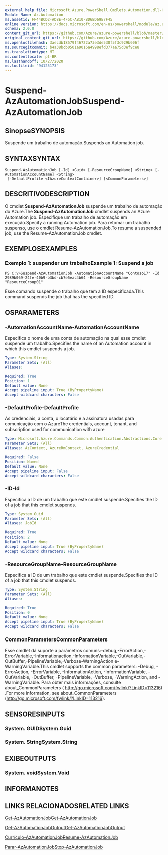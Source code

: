 ```yaml
---
external help file: Microsoft.Azure.PowerShell.Cmdlets.Automation.dll-Help.xml
Module Name: Az.Automation
ms.assetid: FF44BCD2-AD8E-4F5C-AB10-BD6BD69E7F45
online version: https://docs.microsoft.com/en-us/powershell/module/az.automation/suspend-azautomationjob
schema: 2.0.0
content_git_url: https://github.com/Azure/azure-powershell/blob/master/src/Automation/Automation/help/Suspend-AzAutomationJob.md
original_content_git_url: https://github.com/Azure/azure-powershell/blob/master/src/Automation/Automation/help/Suspend-AzAutomationJob.md
ms.openlocfilehash: 3aecdb18579f46722a73e3de538f5f3c929b606f
ms.sourcegitcommit: b4a38bcb0501a9016a4998efd377aa75d3ef9ce8
ms.translationtype: MT
ms.contentlocale: pt-BR
ms.lasthandoff: 10/27/2020
ms.locfileid: "94125173"
---
```

# <span data-ttu-id="96029-101">Suspend-AzAutomationJob</span><span class="sxs-lookup"><span data-stu-id="96029-101">Suspend-AzAutomationJob</span></span>

## <span data-ttu-id="96029-102">Sinopse</span><span class="sxs-lookup"><span data-stu-id="96029-102">SYNOPSIS</span></span>
<span data-ttu-id="96029-103">Suspende um trabalho de automação.</span><span class="sxs-lookup"><span data-stu-id="96029-103">Suspends an Automation job.</span></span>

## <span data-ttu-id="96029-104">SYNTAX</span><span class="sxs-lookup"><span data-stu-id="96029-104">SYNTAX</span></span>

```
Suspend-AzAutomationJob [-Id] <Guid> [-ResourceGroupName] <String> [-AutomationAccountName] <String>
 [-DefaultProfile <IAzureContextContainer>] [<CommonParameters>]
```

## <span data-ttu-id="96029-105">DESCRITIVO</span><span class="sxs-lookup"><span data-stu-id="96029-105">DESCRIPTION</span></span>
<span data-ttu-id="96029-106">O cmdlet **Suspend-AzAutomationJob** suspende um trabalho de automação do Azure.</span><span class="sxs-lookup"><span data-stu-id="96029-106">The **Suspend-AzAutomationJob** cmdlet suspends an Azure Automation job.</span></span>
<span data-ttu-id="96029-107">Especifique um trabalho de automação em execução.</span><span class="sxs-lookup"><span data-stu-id="96029-107">Specify a running Automation job.</span></span>
<span data-ttu-id="96029-108">Para retomar um trabalho suspenso, use o cmdlet Resume-AzAutomationJob.</span><span class="sxs-lookup"><span data-stu-id="96029-108">To resume a suspended job, use the Resume-AzAutomationJob cmdlet.</span></span>

## <span data-ttu-id="96029-109">EXEMPLOS</span><span class="sxs-lookup"><span data-stu-id="96029-109">EXAMPLES</span></span>

### <span data-ttu-id="96029-110">Exemplo 1: suspender um trabalho</span><span class="sxs-lookup"><span data-stu-id="96029-110">Example 1: Suspend a job</span></span>
```
PS C:\>Suspend-AzAutomationJob -AutomationAccountName "Contoso17" -Id 2989b069-24fe-40b9-b3bd-cb7e5eac4b64 -ResourceGroupName "ResourceGroup01"
```

<span data-ttu-id="96029-111">Esse comando suspende o trabalho que tem a ID especificada.</span><span class="sxs-lookup"><span data-stu-id="96029-111">This command suspends the job that has the specified ID.</span></span>

## <span data-ttu-id="96029-112">OS</span><span class="sxs-lookup"><span data-stu-id="96029-112">PARAMETERS</span></span>

### <span data-ttu-id="96029-113">-AutomationAccountName</span><span class="sxs-lookup"><span data-stu-id="96029-113">-AutomationAccountName</span></span>
<span data-ttu-id="96029-114">Especifica o nome de uma conta de automação na qual esse cmdlet suspende um trabalho.</span><span class="sxs-lookup"><span data-stu-id="96029-114">Specifies the name of an Automation account in which this cmdlet suspends a job.</span></span>

```yaml
Type: System.String
Parameter Sets: (All)
Aliases:

Required: True
Position: 1
Default value: None
Accept pipeline input: True (ByPropertyName)
Accept wildcard characters: False
```

### <span data-ttu-id="96029-115">-DefaultProfile</span><span class="sxs-lookup"><span data-stu-id="96029-115">-DefaultProfile</span></span>
<span data-ttu-id="96029-116">As credenciais, a conta, o locatário e a assinatura usadas para comunicação com o Azure</span><span class="sxs-lookup"><span data-stu-id="96029-116">The credentials, account, tenant, and subscription used for communication with azure</span></span>

```yaml
Type: Microsoft.Azure.Commands.Common.Authentication.Abstractions.Core.IAzureContextContainer
Parameter Sets: (All)
Aliases: AzContext, AzureRmContext, AzureCredential

Required: False
Position: Named
Default value: None
Accept pipeline input: False
Accept wildcard characters: False
```

### <span data-ttu-id="96029-117">-ID</span><span class="sxs-lookup"><span data-stu-id="96029-117">-Id</span></span>
<span data-ttu-id="96029-118">Especifica a ID de um trabalho que este cmdlet suspende.</span><span class="sxs-lookup"><span data-stu-id="96029-118">Specifies the ID of a job that this cmdlet suspends.</span></span>

```yaml
Type: System.Guid
Parameter Sets: (All)
Aliases: JobId

Required: True
Position: 2
Default value: None
Accept pipeline input: True (ByPropertyName)
Accept wildcard characters: False
```

### <span data-ttu-id="96029-119">-ResourceGroupName</span><span class="sxs-lookup"><span data-stu-id="96029-119">-ResourceGroupName</span></span>
<span data-ttu-id="96029-120">Especifica a ID de um trabalho que este cmdlet suspende.</span><span class="sxs-lookup"><span data-stu-id="96029-120">Specifies the ID of a job that this cmdlet suspends.</span></span>

```yaml
Type: System.String
Parameter Sets: (All)
Aliases:

Required: True
Position: 0
Default value: None
Accept pipeline input: True (ByPropertyName)
Accept wildcard characters: False
```

### <span data-ttu-id="96029-121">CommonParameters</span><span class="sxs-lookup"><span data-stu-id="96029-121">CommonParameters</span></span>
<span data-ttu-id="96029-122">Esse cmdlet dá suporte a parâmetros comuns:-debug,-ErrorAction,-ErrorVariable,-Informationaction,-InformationVariable,-OutVariable,-OutBuffer,-PipelineVariable,-Verbose-WarningAction e-WarningVariable.</span><span class="sxs-lookup"><span data-stu-id="96029-122">This cmdlet supports the common parameters: -Debug, -ErrorAction, -ErrorVariable, -InformationAction, -InformationVariable, -OutVariable, -OutBuffer, -PipelineVariable, -Verbose, -WarningAction, and -WarningVariable.</span></span> <span data-ttu-id="96029-123">Para obter mais informações, consulte about_CommonParameters ( http://go.microsoft.com/fwlink/?LinkID=113216) .</span><span class="sxs-lookup"><span data-stu-id="96029-123">For more information, see about_CommonParameters (http://go.microsoft.com/fwlink/?LinkID=113216).</span></span>

## <span data-ttu-id="96029-124">SENSORES</span><span class="sxs-lookup"><span data-stu-id="96029-124">INPUTS</span></span>

### <span data-ttu-id="96029-125">System. GUID</span><span class="sxs-lookup"><span data-stu-id="96029-125">System.Guid</span></span>

### <span data-ttu-id="96029-126">System. String</span><span class="sxs-lookup"><span data-stu-id="96029-126">System.String</span></span>

## <span data-ttu-id="96029-127">EXIBE</span><span class="sxs-lookup"><span data-stu-id="96029-127">OUTPUTS</span></span>

### <span data-ttu-id="96029-128">System. void</span><span class="sxs-lookup"><span data-stu-id="96029-128">System.Void</span></span>

## <span data-ttu-id="96029-129">INFORMA</span><span class="sxs-lookup"><span data-stu-id="96029-129">NOTES</span></span>

## <span data-ttu-id="96029-130">LINKS RELACIONADOS</span><span class="sxs-lookup"><span data-stu-id="96029-130">RELATED LINKS</span></span>

[<span data-ttu-id="96029-131">Get-AzAutomationJob</span><span class="sxs-lookup"><span data-stu-id="96029-131">Get-AzAutomationJob</span></span>](./Get-AzAutomationJob.md)

[<span data-ttu-id="96029-132">Get-AzAutomationJobOutput</span><span class="sxs-lookup"><span data-stu-id="96029-132">Get-AzAutomationJobOutput</span></span>](./Get-AzAutomationJobOutput.md)

[<span data-ttu-id="96029-133">Currículo-AzAutomationJob</span><span class="sxs-lookup"><span data-stu-id="96029-133">Resume-AzAutomationJob</span></span>](./Resume-AzAutomationJob.md)

[<span data-ttu-id="96029-134">Parar-AzAutomationJob</span><span class="sxs-lookup"><span data-stu-id="96029-134">Stop-AzAutomationJob</span></span>](./Stop-AzAutomationJob.md)


